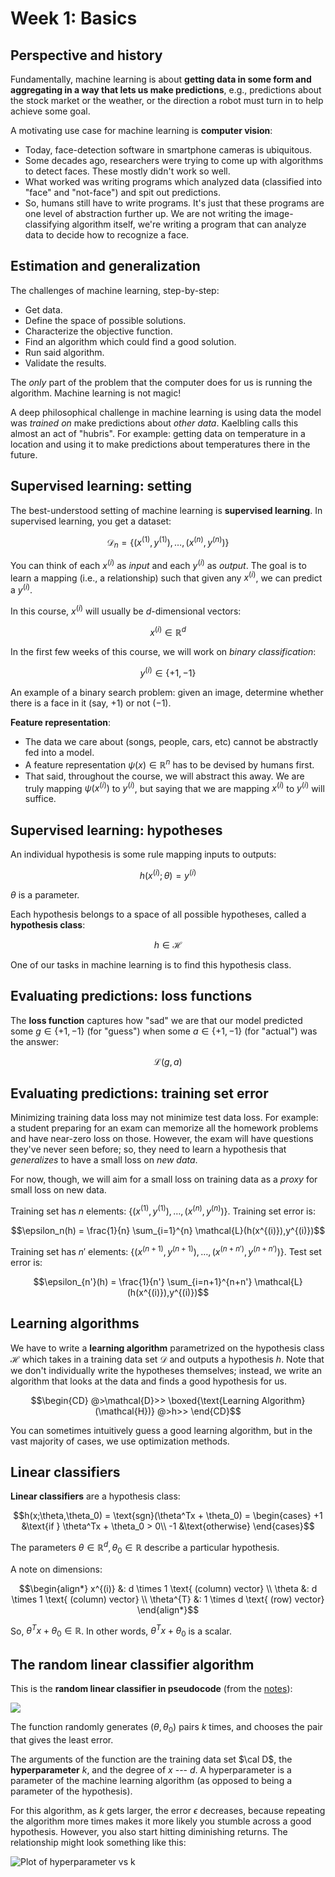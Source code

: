 # Week 1: Basics
## Perspective and history
Fundamentally, machine learning is about **getting data in some form and aggregating in a way that lets us make predictions**, e.g., predictions about the stock market or the weather, or the direction a robot must turn in to help achieve some goal.

A motivating use case for machine learning is **computer vision**:

- Today, face-detection software in smartphone cameras is ubiquitous. 
- Some decades ago, researchers were trying to come up with algorithms to detect faces. These mostly didn't work so well. 
- What worked was writing programs which analyzed data (classified into "face" and "not-face") and spit out predictions. 
- So, humans still have to write programs. It's just that these programs are one level of abstraction further up. We are not writing the image-classifying algorithm  itself, we're writing a program that can analyze data to decide how to recognize a face.

## Estimation and generalization

The challenges of machine learning, step-by-step:

- Get data.
- Define the space of possible solutions.
- Characterize the objective function.
- Find an algorithm which could find a good solution.
- Run said algorithm.
- Validate the results.

The *only* part of the problem that the computer does for us is running the algorithm. Machine learning is not magic!

A deep philosophical challenge in machine learning is using data the model was *trained on* make predictions about *other data*. Kaelbling calls this almost an act of "hubris". For example: getting data on temperature in a location and using it to make predictions about temperatures there in the future. 

## Supervised learning: setting

The best-understood setting of machine learning is **supervised learning**. In supervised learning, you get a dataset:

$$\mathcal{D}_{n} = \lbrace(x^{(1)}, y^{(1)}), \dots, (x^{(n)}, y^{(n)})\rbrace$$ 

You can think of each $x^{(i)}$ as *input* and each $y^{(i)}$ as *output*. The goal is to learn a mapping (i.e., a relationship) such that given any $x^{(i)}$, we can predict a $y^{(i)}$.

In this course, $x^{(i)}$ will usually be $d$-dimensional vectors:

$$x^{(i)} \in \mathbb{R}^d$$

In the first few weeks of this course, we will work on *binary classification*:

$$y^{(i)} \in \lbrace+1, -1\rbrace$$

An example of a binary search problem: given an image, determine whether there is a face in it (say, $+1$) or not ($-1$).

**Feature representation**:

- The data we care about (songs, people, cars, etc) cannot be abstractly fed into a model. 
- A feature representation $\psi(x) \in \mathbb{R}^n$ has to be devised by humans first. 
- That said, throughout the course, we will abstract this away. We are truly mapping $\psi{(x^{(i)})}$ to $y^{(i)}$, but saying that we are mapping $x^{(i)}$ to $y^{(i)}$ will suffice.

## Supervised learning: hypotheses

An individual hypothesis is some rule mapping inputs to outputs:

$$h(x^{(i)}; \theta) = y^{(i)}$$

$\theta$ is a parameter.

Each hypothesis belongs to a space of all possible hypotheses, called a **hypothesis class**:

$$h \in \mathcal{H}$$ 

One of our tasks in machine learning is to find this hypothesis class.

## Evaluating predictions: loss functions

The **loss function** captures how "sad" we are that our model predicted some $g \in \lbrace+1,-1\rbrace$ (for "guess") when some $a \in \lbrace+1,-1\rbrace$ (for "actual") was the answer:

$$\mathcal{L}(g,a)$$

## Evaluating predictions: training set error

Minimizing training data loss may not minimize test data loss. For example: a student preparing for an exam can memorize all the homework problems and have near-zero loss on those. However, the exam will have questions they've never seen before; so, they need to learn a hypothesis that *generalizes* to have a small loss on *new data*.

For now, though, we will aim for a small loss on training data as a *proxy* for small loss on new data. 

Training set has $n$ elements: $\lbrace(x^{(1)},y^{(1)}), \dots, (x^{(n)},y^{(n)})\rbrace$. Training set error is:

$$\epsilon_n(h) = \frac{1}{n} \sum_{i=1}^{n} \mathcal{L}(h(x^{(i)}),y^{(i)})$$

Training set has $n'$ elements: $\lbrace(x^{(n+1)},y^{(n+1)}), \dots, (x^{(n+n')},y^{(n+n')})\rbrace$. Test set error is:

$$\epsilon_{n'}(h) = \frac{1}{n'} \sum_{i=n+1}^{n+n'} \mathcal{L}(h(x^{(i)}),y^{(i)})$$

## Learning algorithms

We have to write a **learning algorithm** parametrized on the hypothesis class $\mathcal{H}$ which takes in a training data set $\mathcal{D}$ and outputs a hypothesis $h$. Note that we don't individually write the hypotheses themselves; instead, we write an algorithm that looks at the data and finds a good hypothesis for us.  

$$\begin{CD} 
@>\mathcal{D}>> \boxed{\text{Learning Algorithm}(\mathcal{H})}  @>h>> \end{CD}$$

You can sometimes intuitively guess a good learning algorithm, but in the vast majority of cases, we use optimization methods.

## Linear classifiers

**Linear classifiers** are a hypothesis class:

$$h(x;\theta,\theta_0) = \text{sgn}(\theta^Tx + \theta_0) = 
\begin{cases}
+1 &\text{if } \theta^Tx + \theta_0 > 0\\
-1 &\text{otherwise} 
\end{cases}$$

The parameters $\theta \in \mathbb{R}^{d}, \theta_{0} \in \mathbb{R}$ describe a particular hypothesis.

A note on dimensions:

$$\begin{align*}
x^{(i)} &: d \times 1 \text{ (column) vector} \\
\theta &: d \times 1 \text{ (column) vector} \\
\theta^{T} &: 1 \times d \text{ (row) vector}
\end{align*}$$

So, $\theta^{T}x + \theta_0 \in \mathbb{R}$. In other words, $\theta^{T}x + \theta_0$ is a scalar. 

## The random linear classifier algorithm

This is the **random linear classifier in pseudocode** (from the [notes](https://openlearninglibrary.mit.edu/courses/course-v1:MITx+6.036+1T2019/courseware/Week1/linear_classifiers/7)):

![](https://i.ibb.co/nwzfDsN/images-linear-classifiers-learning-linear-classifiers-codebox-1-crop.png)

The function randomly generates $(\theta, \theta_{0})$ pairs $k$ times, and chooses the pair that gives the least error.

The arguments of the function are the training data set $\cal D$, the **hyperparameter** $k$, and the degree of $x$ --- $d$. A hyperparameter is a parameter of the machine learning algorithm (as opposed to being a parameter of the hypothesis).

For this algorithm, as $k$ gets larger, the error $\epsilon$ decreases, because repeating the algorithm more times makes it more likely you stumble across a good hypothesis. However, you also start hitting diminishing returns. The relationship might look something like this:

![Plot of hyperparameter vs k](https://i.ibb.co/mJcywgb/k-v-error.png)



